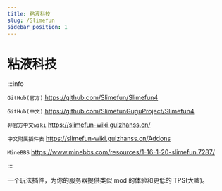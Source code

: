 ```yaml
---
title: 粘液科技
slug: /Slimefun
sidebar_position: 1
---
```


# 粘液科技

:::info

`GitHub(官方)` https://github.com/Slimefun/Slimefun4

`GitHub(中文)` https://github.com/SlimefunGuguProject/Slimefun4

`非官方中文wiki` https://slimefun-wiki.guizhanss.cn/

`中文附属插件表` https://slimefun-wiki.guizhanss.cn/Addons

`MineBBS` https://www.minebbs.com/resources/1-16-1-20-slimefun.7287/

:::

一个玩法插件，为你的服务器提供类似 mod 的体验和更低的 TPS(大嘘)。
